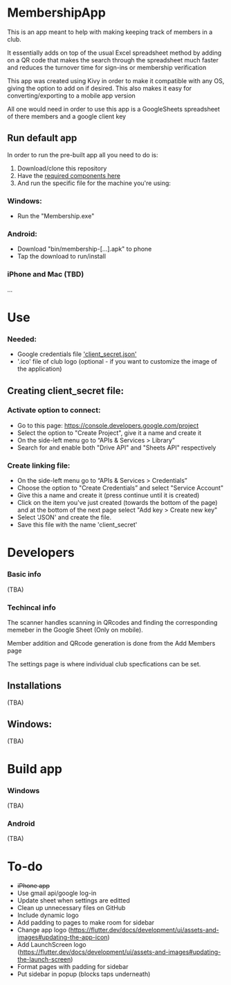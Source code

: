 # MembershipApp

This is an app meant to help with making keeping track of members in a club.

It essentially adds on top of the usual Excel spreadsheet method by adding on a QR code that makes the search through the spreadsheet much faster and reduces the turnover time for sign-ins or membership verification

This app was created using Kivy in order to make it compatible with any OS, giving the option to add on if desired. 
This also makes it easy for converting/exporting to a mobile app version

All one would need in order to use this app is a GoogleSheets spreadsheet of there members and a google client key


## Run default app
In order to run the pre-built app all you need to do is:
1. Download/clone this repository
2. Have the [required components here](#Needed)
3. And run the specific file for the machine you're using:

### Windows:
* Run the "Membership.exe" 

### Android:
* Download "bin/membership-[...].apk" to phone
* Tap the download to run/install

### iPhone and Mac (TBD)
...


# Use

### Needed:
* Google credentials file ['client_secret.json'](#Creating-client\_secret-file)
* '.ico' file of club logo (optional - if you want to customize the image of the application)

## Creating client_secret file:

### Activate option to connect:
* Go to this page: https://console.developers.google.com/project
* Select the option to "Create Project", give it a name and create it
* On the side-left menu go to “APIs & Services > Library”
* Search for and enable both "Drive API" and "Sheets API" respectively
### Create linking file:
* On the side-left menu go to “APIs & Services > Credentials”
* Choose the option to "Create Credentials” and select "Service Account"
* Give this a name and create it (press continue until it is created)
* Click on the item you've just created (towards the bottom of the page) and at the bottom of the next page select "Add key > Create new key" 
* Select 'JSON' and create the file. 
* Save this file with the name 'client_secret'


# Developers

### Basic info
(TBA)

### Techincal info
The scanner handles scanning in QRcodes and finding the corresponding memeber in the Google Sheet (Only on mobile).

Member addition and QRcode generation is done from the Add Members page

The settings page is where individual club specfications can be set.

## Installations
(TBA)
## Windows:
(TBA)


# Build app

### Windows
(TBA)

### Android
(TBA)

# To-do
* ~~iPhone app~~
* Use gmail api/google log-in
* Update sheet when settings are editted
* Clean up unnecessary files on GitHub
* Include dynamic logo 
* Add padding to pages to make room for sidebar
* Change app logo (https://flutter.dev/docs/development/ui/assets-and-images#updating-the-app-icon)
* Add LaunchScreen logo (https://flutter.dev/docs/development/ui/assets-and-images#updating-the-launch-screen)
* Format pages with padding for sidebar
* Put sidebar in popup (blocks taps underneath)